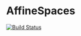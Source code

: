 # AffineSpaces

[![Build Status](https://travis-ci.org/andyferris/AffineSpaces.jl.svg?branch=master)](https://travis-ci.org/andyferris/AffineSpaces.jl)
